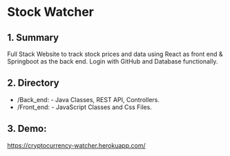 # Stock Watcher

## 1. Summary
Full Stack Website to track stock prices and data using React as front end &amp; Springboot as the back end. Login with GitHub and Database functionally.

## 2. Directory
* /Back_end: - Java Classes, REST API, Controllers.
* /Front_end: - JavaScript Classes and Css Files. 

## 3. Demo:
https://cryptocurrency-watcher.herokuapp.com/
